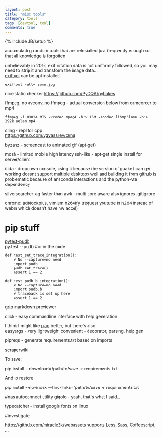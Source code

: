 ```yaml
---
layout: post
title: "misc tools"
category: tools
tags: [devtool, tool]
comments: true
---
```

{% include JB/setup %}
  
accumulating random tools that are reinstalled just frequently enough so that all knowledge is forgotten
  
  
unbelievably in 2016, exif rotation data is not uniformly followed, so you may need to strip it and transform the image data...  
[exiftool](http://www.sno.phy.queensu.ca/~phil/exiftool/) can be apt installed.  
  
	exiftool -all= some.jpg
  
  
nice static checker <https://github.com/PyCQA/pyflakes>
  
  
ffmpeg, no avconv, no ffmpeg - actual conversion below from camcorder to mp4  
  
	ffmpeg -i 00024.MTS -vcodec mpeg4 -b:v 15M -acodec libmp3lame -b:a 192k aelan.mp4
  
  
cling - repl for cpp  
<https://github.com/vgvassilev/cling>  
  
  
byzanz - screencast to animated gif (apt-get)
  
  
mosh - limited mobile high latency ssh-like - apt-get single install for server/client
  
tilda - dropdown console, using it because the version of guake I can get working doesnt support multiple desktops well and building it from github is problematic because of anaconda interactions and the python-vte dependency
  
  
silversearcher-ag
faster than awk - multi core aware also ignores .gitignore
  
  
chrome: adblockplus, vimium
h264ify (request youtube in h264 instead of webm which doesn't have hw accel)

  
# pip stuff
  
[pytest-pudb](https://pypi.python.org/pypi/pytest-pudb)  
	py.test --pudb
	#or in the code
  
	def test_set_trace_integration():
	    # No --capture=no need
	    import pudb
	    pudb.set_trace()
	    assert 1 == 2

	def test_pudb_b_integration():
	    # No --capture=no need
	    import pudb.b
	    # traceback is set up here
	    assert 1 == 2
	  
[grip](https://github.com/joeyespo/grip) markdown previewer
  
  
click - easy commandline interface with help generation
  
I think I might like [plac](https://github.com/micheles/plac) better, but there's also  
easyargs - very lightweight convenient - decorator, parsing, help gen
  
pipreqs - generate requirements.txt based on imports
  
scraperwiki
  

To save:

pip install --download=/path/to/save -r requirements.txt

And to restore

pip install --no-index --find-links=/path/to/save -r requirements.txt

  

#nas autoconnect utility
gigolo - yeah, that's what I said...
  
typecatcher - install google fonts on linux

  
#investigate:
  
<https://github.com/miracle2k/webassets> supports Less, Sass, Coffeescript, ...

